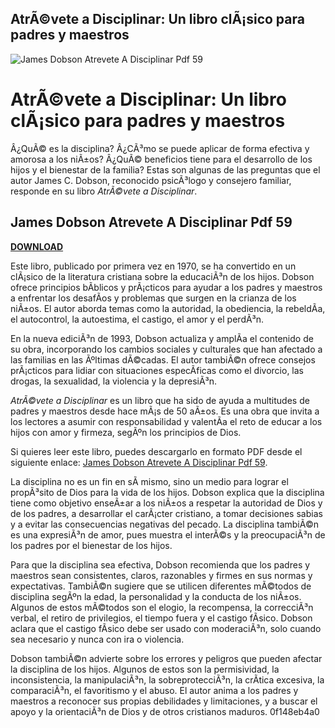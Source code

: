## AtrÃ©vete a Disciplinar: Un libro clÃ¡sico para padres y maestros

 
![James Dobson Atrevete A Disciplinar Pdf 59](https://encrypted-tbn2.gstatic.com/images?q=tbn:ANd9GcTTAFqEcl1oty9l21Fe7R1tgt0x9iiC_SazbXP8SSY3G0H4GcQkSTe73LyE)

 
# AtrÃ©vete a Disciplinar: Un libro clÃ¡sico para padres y maestros
 
Â¿QuÃ© es la disciplina? Â¿CÃ³mo se puede aplicar de forma efectiva y amorosa a los niÃ±os? Â¿QuÃ© beneficios tiene para el desarrollo de los hijos y el bienestar de la familia? Estas son algunas de las preguntas que el autor James C. Dobson, reconocido psicÃ³logo y consejero familiar, responde en su libro *AtrÃ©vete a Disciplinar*.
 
## James Dobson Atrevete A Disciplinar Pdf 59


[**DOWNLOAD**](https://wahgebolbio.blogspot.com/?download=2tMiPn)

 
Este libro, publicado por primera vez en 1970, se ha convertido en un clÃ¡sico de la literatura cristiana sobre la educaciÃ³n de los hijos. Dobson ofrece principios bÃ­blicos y prÃ¡cticos para ayudar a los padres y maestros a enfrentar los desafÃ­os y problemas que surgen en la crianza de los niÃ±os. El autor aborda temas como la autoridad, la obediencia, la rebeldÃ­a, el autocontrol, la autoestima, el castigo, el amor y el perdÃ³n.
 
En la nueva ediciÃ³n de 1993, Dobson actualiza y amplÃ­a el contenido de su obra, incorporando los cambios sociales y culturales que han afectado a las familias en las Ãºltimas dÃ©cadas. El autor tambiÃ©n ofrece consejos prÃ¡cticos para lidiar con situaciones especÃ­ficas como el divorcio, las drogas, la sexualidad, la violencia y la depresiÃ³n.
 
*AtrÃ©vete a Disciplinar* es un libro que ha sido de ayuda a multitudes de padres y maestros desde hace mÃ¡s de 50 aÃ±os. Es una obra que invita a los lectores a asumir con responsabilidad y valentÃ­a el reto de educar a los hijos con amor y firmeza, segÃºn los principios de Dios.
 
Si quieres leer este libro, puedes descargarlo en formato PDF desde el siguiente enlace: [James Dobson Atrevete A Disciplinar Pdf 59](https://sway.office.com/YZHdhHTGOur4AY9l).
  
La disciplina no es un fin en sÃ­ mismo, sino un medio para lograr el propÃ³sito de Dios para la vida de los hijos. Dobson explica que la disciplina tiene como objetivo enseÃ±ar a los niÃ±os a respetar la autoridad de Dios y de los padres, a desarrollar el carÃ¡cter cristiano, a tomar decisiones sabias y a evitar las consecuencias negativas del pecado. La disciplina tambiÃ©n es una expresiÃ³n de amor, pues muestra el interÃ©s y la preocupaciÃ³n de los padres por el bienestar de los hijos.
 
Para que la disciplina sea efectiva, Dobson recomienda que los padres y maestros sean consistentes, claros, razonables y firmes en sus normas y expectativas. TambiÃ©n sugiere que se utilicen diferentes mÃ©todos de disciplina segÃºn la edad, la personalidad y la conducta de los niÃ±os. Algunos de estos mÃ©todos son el elogio, la recompensa, la correcciÃ³n verbal, el retiro de privilegios, el tiempo fuera y el castigo fÃ­sico. Dobson aclara que el castigo fÃ­sico debe ser usado con moderaciÃ³n, solo cuando sea necesario y nunca con ira o violencia.
 
Dobson tambiÃ©n advierte sobre los errores y peligros que pueden afectar la disciplina de los hijos. Algunos de estos son la permisividad, la inconsistencia, la manipulaciÃ³n, la sobreprotecciÃ³n, la crÃ­tica excesiva, la comparaciÃ³n, el favoritismo y el abuso. El autor anima a los padres y maestros a reconocer sus propias debilidades y limitaciones, y a buscar el apoyo y la orientaciÃ³n de Dios y de otros cristianos maduros.
 0f148eb4a0
